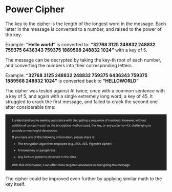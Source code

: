 # Power Cipher

The key to the cipher is the length of the longest word in the message.
Each letter in the message is converted to a number, and raised to the power of the key.

Example:
**“Hello world”** is converted to:
**“32768 3125 248832 248832 759375 6436343 759375 1889568 248832 1024”**
with a key of 5.

The message can be decrypted by taking the key-th root of each number, and converting the numbers into their corresponding letters.

Example:
**“32768 3125 248832 248832 759375 6436343 759375 1889568 248832 1024”**
is converted back to **“HELLOWORLD”**

The cipher was tested against AI twice; once with a common sentence with a key of 5, and again with a single extremely long word; a key of 45. It struggled to crack the first message, and failed to crack the second one after considerable time:

![ChatGPT failing to crack the cipher](power.png)

The cipher could be improved even further by applying similar math to the key itself.
